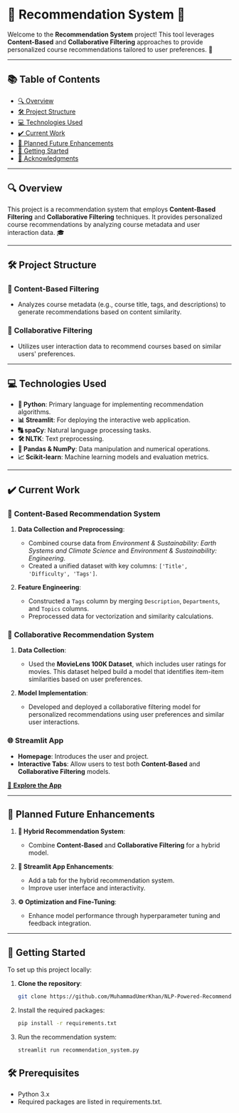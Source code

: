 # 🌟 Recommendation System 🌟

Welcome to the **Recommendation System** project! This tool leverages **Content-Based** and **Collaborative Filtering** approaches to provide personalized course recommendations tailored to user preferences. 🚀

---

## 📚 Table of Contents
- [🔍 Overview](#-overview)
- [🛠️ Project Structure](#-project-structure)
- [💻 Technologies Used](#-technologies-used)
- [✔️ Current Work](#-current-work)
- [🎯 Planned Future Enhancements](#-planned-future-enhancements)
- [🚀 Getting Started](#-getting-started)
- [📄 Acknowledgments](#-acknowledgments)

---

## 🔍 Overview
This project is a recommendation system that employs **Content-Based Filtering** and **Collaborative Filtering** techniques. It provides personalized course recommendations by analyzing course metadata and user interaction data. 🎓

---

## 🛠️ Project Structure

### 📌 **Content-Based Filtering**
- Analyzes course metadata (e.g., course title, tags, and descriptions) to generate recommendations based on content similarity.

### 📌 **Collaborative Filtering**
- Utilizes user interaction data to recommend courses based on similar users' preferences.

---

## 💻 Technologies Used
- **🐍 Python**: Primary language for implementing recommendation algorithms.
- **📊 Streamlit**: For deploying the interactive web application.
- **🔠 spaCy**: Natural language processing tasks.
- **🛠️ NLTK**: Text preprocessing.
- **🧮 Pandas & NumPy**: Data manipulation and numerical operations.
- **📈 Scikit-learn**: Machine learning models and evaluation metrics.

---

## ✔️ Current Work

### 📘 **Content-Based Recommendation System**
1. **Data Collection and Preprocessing**:
   - Combined course data from *Environment & Sustainability: Earth Systems and Climate Science* and *Environment & Sustainability: Engineering*.
   - Created a unified dataset with key columns: `['Title', 'Difficulty', 'Tags']`.

2. **Feature Engineering**:
   - Constructed a `Tags` column by merging `Description`, `Departments`, and `Topics` columns.
   - Preprocessed data for vectorization and similarity calculations.

### 🎥 **Collaborative Recommendation System**
1. **Data Collection**:
   - Used the **MovieLens 100K Dataset**, which includes user ratings for movies. This dataset helped build a model that identifies item-item similarities based on user preferences.

2. **Model Implementation**:
   - Developed and deployed a collaborative filtering model for personalized recommendations using user preferences and similar user interactions.

### 🌐 **Streamlit App**
- **Homepage**: Introduces the user and project.  
- **Interactive Tabs**: Allow users to test both **Content-Based** and **Collaborative Filtering** models.

[🚀 **Explore the App**](https://nlp-powered-recommendation-system.streamlit.app/)

---

## 🎯 Planned Future Enhancements
1. **🔗 Hybrid Recommendation System**:
   - Combine **Content-Based** and **Collaborative Filtering** for a hybrid model.

2. **📱 Streamlit App Enhancements**:
   - Add a tab for the hybrid recommendation system.
   - Improve user interface and interactivity.

3. **⚙️ Optimization and Fine-Tuning**:
   - Enhance model performance through hyperparameter tuning and feedback integration.

---

## 🚀 Getting Started

To set up this project locally:

1. **Clone the repository**:
   ```bash
   git clone https://github.com/MuhammadUmerKhan/NLP-Powered-Recommendation-System.git

2. Install the required packages:
    ```bash
    pip install -r requirements.txt
    ```
3. Run the recommendation system:
    ```bash
    streamlit run recommendation_system.py


## 🛠️ Prerequisites
- Python 3.x
- Required packages are listed in requirements.txt.
